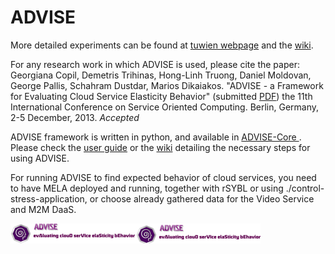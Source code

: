 ADVISE
======

More detailed experiments can be found at <a href="http://www.infosys.tuwien.ac.at/research/viecom/prototypes/ADVISE">tuwien webpage</a> and the <a href="https://github.com/tuwiendsg/ADVISE/wiki">wiki</a>.

For any research work in which ADVISE is used, please cite the paper: Georgiana Copil, Demetris Trihinas, Hong-Linh Truong, Daniel Moldovan, George Pallis, Schahram Dustdar, Marios Dikaiakos. "ADVISE - a Framework for Evaluating Cloud Service Elasticity Behavior" (submitted <a href="papers/icsoc_2014.pdf">PDF</a>) the 11th International Conference on Service Oriented Computing. Berlin, Germany, 2-5 December, 2013. <i>Accepted</i></li>


ADVISE framework is written in python, and available in <a href="https://github.com/tuwiendsg/ADVISE/tree/master/ADVISE-Core"> ADVISE-Core </a>. Please check the <a href="https://github.com/tuwiendsg/ADVISE/blob/master/ADVISE/User%20Guide.txt">user guide</a> or the <a href="https://github.com/tuwiendsg/ADVISE/wiki/ADVISE">wiki</a> detailing the necessary steps for using ADVISE.

For running ADVISE to find expected behavior of cloud services, you need to have MELA deployed and running, together with rSYBL or using ./control-stress-application, or choose already gathered data for the Video Service and M2M DaaS.

<img src="https://github.com/tuwiendsg/ADVISE/blob/gh-pages/logo_old.png?raw=true" width=400 heigth=32>
